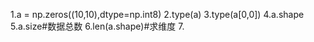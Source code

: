 
1.a = np.zeros((10,10),dtype=np.int8)
2.type(a)
3.type(a[0,0])
4.a.shape
5.a.size#数据总数
6.len(a.shape)#求维度
7.